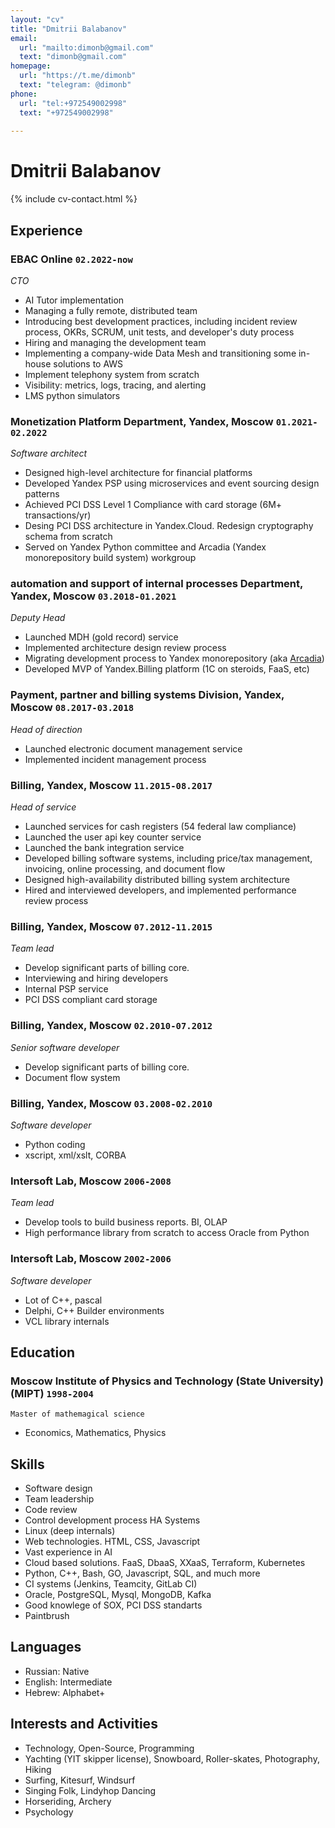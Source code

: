 ```yaml
---
layout: "cv"
title: "Dmitrii Balabanov"
email:
  url: "mailto:dimonb@gmail.com"
  text: "dimonb@gmail.com"
homepage:
  url: "https://t.me/dimonb"
  text: "telegram: @dimonb"
phone:
  url: "tel:+972549002998"
  text: "+972549002998"
  
---
```


# Dmitrii Balabanov

<!--
include contact information from the front matter
Supported arguments:
    - homepage: url, text
    - phone
    - email
-->

{% include cv-contact.html %}

## Experience

### **EBAC Online** `02.2022-now`
_CTO_<br>
- AI Tutor implementation
- Managing a fully remote, distributed team
- Introducing best development practices, including incident review process, OKRs, SCRUM, unit tests, and developer's duty process
- Hiring and managing the development team
- Implementing a company-wide Data Mesh and transitioning some in-house solutions to AWS
- Implement telephony system from scratch
- Visibility: metrics, logs, tracing, and alerting
- LMS python simulators

### **Monetization Platform Department, Yandex, Moscow** `01.2021-02.2022`
_Software architect_<br>
- Designed high-level architecture for financial platforms
- Developed Yandex PSP using microservices and event sourcing design patterns
- Achieved PCI DSS Level 1 Compliance with card storage (6M+ transactions/yr)
- Desing PCI DSS architecture in Yandex.Cloud. Redesign cryptography schema from scratch
- Served on Yandex Python committee and Arcadia (Yandex monorepository build system) workgroup

### **automation and support of internal processes Department, Yandex, Moscow** `03.2018-01.2021`
_Deputy Head_<br>
- Launched MDH (gold record) service
- Implemented architecture design review process
- Migrating development process to Yandex monorepository (aka <a href="https://habr.com/ru/company/yandex/blog/482926/">Arcadia</a>)
- Developed MVP of Yandex.Billing platform (1C on steroids, FaaS, etc)

### **Payment, partner and billing systems Division, Yandex, Moscow** `08.2017-03.2018`
_Head of direction_<br>
- Launched electronic document management service
- Implemented incident management process

### **Billing, Yandex, Moscow** `11.2015-08.2017` 
_Head of service_<br>
- Launched services for cash registers (54 federal law compliance)
- Launched the user api key counter service
- Launched the bank integration service
- Developed billing software systems, including price/tax management, invoicing, online processing, and document flow
- Designed high-availability distributed billing system architecture
- Hired and interviewed developers, and implemented performance review process

<div style="page-break-after: always;"></div>

### **Billing, Yandex, Moscow** `07.2012-11.2015`
_Team lead_<br>
- Develop significant parts of billing core. 
- Interviewing and hiring developers
- Internal PSP service
- PCI DSS compliant card storage

### **Billing, Yandex, Moscow** `02.2010-07.2012`
_Senior software developer_<br>
- Develop significant parts of billing core.
- Document flow system

### **Billing, Yandex, Moscow** `03.2008-02.2010`
_Software developer_<br>
- Python coding
- xscript, xml/xslt, CORBA

### **Intersoft Lab, Moscow** `2006-2008`
_Team lead_<br>
- Develop tools to build business reports. BI, OLAP
- High performance library from scratch to access Oracle from Python

### **Intersoft Lab, Moscow** `2002-2006`
_Software developer_<br>
- Lot of C++, pascal
- Delphi, C++ Builder environments
- VCL library internals

<div style="page-break-after: always;"></div>

## Education

### **Moscow Institute of Physics and Technology (State University) (MIPT)** `1998-2004`
```
Master of mathemagical science
```
- Economics, Mathematics, Physics

## Skills
- Software design
- Team leadership
- Code review
- Control development process HA Systems
- Linux (deep internals)
- Web technologies. HTML, CSS, Javascript
- Vast experience in AI
- Cloud based solutions. FaaS, DbaaS, XXaaS, Terraform, Kubernetes
- Python, C++, Bash, GO, Javascript, SQL,  and much more
- CI systems (Jenkins, Teamcity, GitLab CI)
- Oracle, PostgreSQL, Mysql, MongoDB, Kafka
- Good knowlege of SOX, PCI DSS standarts
- Paintbrush

## Languages
- Russian: Native
- English: Intermediate
- Hebrew: Alphabet+

## Interests and Activities
- Technology, Open-Source, Programming
- Yachting (YIT skipper license), Snowboard, Roller-skates, Photography, Hiking
- Surfing, Kitesurf, Windsurf
- Singing Folk, Lindyhop Dancing
- Horseriding, Archery
- Psychology
